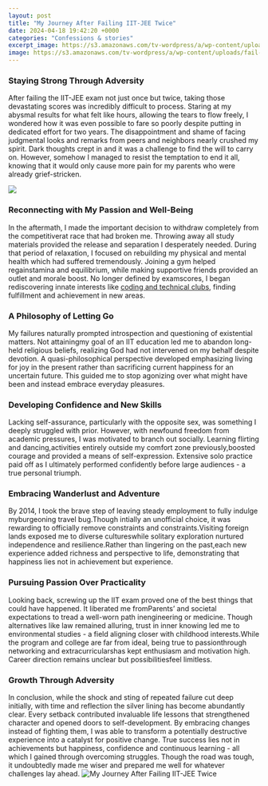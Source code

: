 ```yaml
---
layout: post
title: "My Journey After Failing IIT-JEE Twice"
date: 2024-04-18 19:42:20 +0000
categories: "Confessions & stories"
excerpt_image: https://s3.amazonaws.com/tv-wordpress/a/wp-content/uploads/fail-at-iit1.png
image: https://s3.amazonaws.com/tv-wordpress/a/wp-content/uploads/fail-at-iit1.png
---
```


### Staying Strong Through Adversity
After failing the IIT-JEE exam not just once but twice, taking those devastating scores was incredibly difficult to process. Staring at my abysmal results for what felt like hours, allowing the tears to flow freely, I wondered how it was even possible to fare so poorly despite putting in dedicated effort for two years. The disappointment and shame of facing judgmental looks and remarks from peers and neighbors nearly crushed my spirit. Dark thoughts crept in and it was a challenge to find the will to carry on. However, somehow I managed to resist the temptation to end it all, knowing that it would only cause more pain for my parents who were already grief-stricken. 

![](https://i.ytimg.com/vi/pP6Vs0csa88/maxresdefault.jpg)
### Reconnecting with My Passion and Well-Being
In the aftermath, I made the important decision to withdraw completely from the competitiverat race that had broken me. Throwing away all study materials provided the release and separation I desperately needed. During that period of relaxation, I focused on rebuilding my physical and mental health which had suffered tremendously. Joining a gym helped regainstamina and equilibrium, while making supportive friends provided an outlet and morale boost. No longer defined by examscores, I began rediscovering innate interests like [coding and technical clubs](https://store.fi.io.vn/chihuahua3495-t-shirt), finding fulfillment and achievement in new areas.
### A Philosophy of Letting Go
My failures naturally prompted introspection and questioning of existential matters. Not attainingmy goal of an IIT education led me to abandon long-held religious beliefs, realizing God had not intervened on my behalf despite devotion. A quasi-philosophical perspective developed emphasizing living for joy in the present rather than sacrificing current happiness for an uncertain future. This guided me to stop agonizing over what might have been and instead embrace everyday pleasures.
### Developing Confidence and New Skills
Lacking self-assurance, particularly with the opposite sex, was something I deeply struggled with prior. However, with newfound freedom from academic pressures, I was motivated to branch out socially. Learning flirting and dancing,activities entirely outside my comfort zone previously,boosted courage and provided a means of self-expression. Extensive solo practice paid off as I ultimately performed confidently before large audiences - a true personal triumph.
### Embracing Wanderlust and Adventure  
By 2014, I took the brave step of leaving steady employment to fully indulge myburgeoning travel bug.Though intially an unofficial choice, it was rewarding to officially remove constraints and constraints.Visiting foreign lands exposed me to diverse cultureswhile solitary exploration nurtured independence and resilience.Rather than lingering on the past,each new experience added richness and perspective to life, demonstrating that happiness lies not in achievement but experience.
### Pursuing Passion Over Practicality
Looking back, screwing up the IIT exam proved one of the best things that could have happened. It liberated me fromParents’ and societal expectations to tread a well-worn path inengineering or medicine. Though alternatives like law remained alluring, trust in inner knowing led me to environmental studies - a field aligning closer with childhood interests.While the program and college are far from ideal, being true to passionthrough networking and extracurricularshas kept enthusiasm and motivation high. Career direction remains unclear but possibilitiesfeel limitless.
### Growth Through Adversity 
In conclusion, while the shock and sting of repeated failure cut deep initially, with time and reflection the silver lining has become abundantly clear. Every setback contributed invaluable life lessons that strengthened character and opened doors to self-development. By embracing changes instead of fighting them, I was able to transform a potentially destructive experience into a catalyst for positive change. True success lies not in achievements but happiness, confidence and continuous learning - all which I gained through overcoming struggles. Though the road was tough, it undoubtedly made me wiser and prepared me well for whatever challenges lay ahead.
![My Journey After Failing IIT-JEE Twice](https://s3.amazonaws.com/tv-wordpress/a/wp-content/uploads/fail-at-iit1.png)